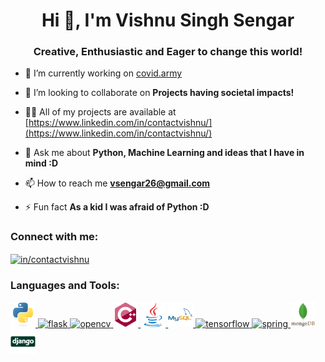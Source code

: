 <h1 align="center">Hi 👋, I'm Vishnu Singh Sengar</h1>
<h3 align="center">Creative, Enthusiastic and Eager to change this world!</h3>

- 🔭 I’m currently working on [covid.army](https://github.com/covidarmy)

- 👯 I’m looking to collaborate on **Projects having societal impacts!**

- 👨‍💻 All of my projects are available at [https://www.linkedin.com/in/contactvishnu/](https://www.linkedin.com/in/contactvishnu/)

- 💬 Ask me about **Python, Machine Learning and ideas that I have in mind :D**

- 📫 How to reach me **vsengar26@gmail.com**

- ⚡ Fun fact **As a kid I was afraid of Python :D**

<h3 align="left">Connect with me:</h3>
<p align="left">
<a href="https://linkedin.com/in/contactvishnu" target="blank"><img align="center" src="https://180dc.org/wp-content/uploads/2020/01/Linkedin-logo-1-550x550-300x300.png" alt="in/contactvishnu" height="30" width="40" /></a>
</p>

<h3 align="left">Languages and Tools:</h3>
<p align="left">
<a href="https://www.python.org" target="_blank"> <img src="https://raw.githubusercontent.com/devicons/devicon/master/icons/python/python-original.svg" alt="python" width="40" height="40"/></a><a href="https://flask.palletsprojects.com/" target="_blank"> <img src="https://www.pngfind.com/pngs/m/104-1044449_python-logo-clipart-drawing-flask-python-hd-png.png" alt="flask" width="40" height="40"/> </a><a href="https://opencv.org/" target="_blank"> <img src="https://www.vectorlogo.zone/logos/opencv/opencv-icon.svg" alt="opencv" width="40" height="40"/> </a> <a href="https://www.w3schools.com/cpp/" target="_blank"> <img src="https://raw.githubusercontent.com/devicons/devicon/master/icons/cplusplus/cplusplus-original.svg" alt="cplusplus" width="40" height="40"/> </a> <a href="https://www.java.com" target="_blank"> <img src="https://raw.githubusercontent.com/devicons/devicon/master/icons/java/java-original.svg" alt="java" width="40" height="40"/> </a> <a href="https://www.mysql.com/" target="_blank"> <img src="https://raw.githubusercontent.com/devicons/devicon/master/icons/mysql/mysql-original-wordmark.svg" alt="mysql" width="40" height="40"/> </a> <a href="https://www.tensorflow.org" target="_blank"> <img src="https://www.vectorlogo.zone/logos/tensorflow/tensorflow-icon.svg" alt="tensorflow" width="40" height="40"/> </a> <a href="https://spring.io/" target="_blank"> <img src="https://www.vectorlogo.zone/logos/springio/springio-icon.svg" alt="spring" width="40" height="40"/> </a><a href="https://www.mongodb.com/" target="_blank"> <img src="https://raw.githubusercontent.com/devicons/devicon/master/icons/mongodb/mongodb-original-wordmark.svg" alt="mongodb" width="40" height="40"/> </a> <a href="https://www.djangoproject.com/" target="_blank"> <img src="https://raw.githubusercontent.com/devicons/devicon/master/icons/django/django-original.svg" alt="django" width="40" height="40"/> </a> 
</p>
